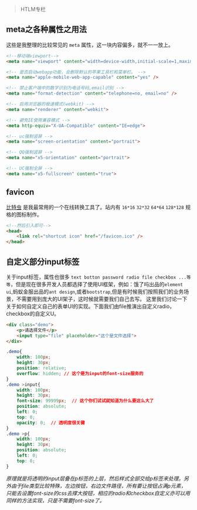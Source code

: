 > HTLM专栏

## meta之各种属性之用法

这些是我整理的比较常见的 `meta` 属性，这一块内容偏多，就不一一放上。
```html
<!--移动端viewport-->
<meta name="viewport" content="width=device-width,initial-scale=1,maximum-scale=1,minimum-scale=1,user-scalable=no" />

<!-- 是否启动webapp功能，会删除默认的苹果工具栏和菜单栏。 -->
<meta name="apple-mobile-web-app-capable" content="yes" />

<!-- 禁止客户端中的数字识别为电话号码,email识别 -->
<meta name="format-detection" content="telephone=no, email=no" />

<!-- 启用浏览器的极速模式(webkit) -->
<meta name="renderer" content="webkit">

<!-- 避免IE使用兼容模式 -->
<meta http-equiv="X-UA-Compatible" content="IE=edge">

<!-- uc强制竖屏 -->
<meta name="screen-orientation" content="portrait">

<!-- QQ强制竖屏 -->
<meta name="x5-orientation" content="portrait">

<!-- UC强制全屏 -->
<meta name="x5-fullscreen" content="true">
```

## favicon

[比特虫](http://www.bitbug.net/) 是我最常用的一个在线转换工具了。站内有 `16*16` `32*32` `64*64` `128*128` 规格的图标制作。
```html
<!--然后引入即可-->
<head>
    <link rel="shortcut icon" href="/favicon.ico" />
</head>
```

## 自定义部分input标签

关于input标签，属性也很多 `text botton password radio file checkbox ...等等`，但是现在很多开发人员都选择了使用UI框架，例如：饿了吗出品的`element ui`,蚂蚁金服出品的`ant design`,或者`bootstrap`,但是有时候我们按照我们的业务场景，不需要用到庞大的UI架子，这时候就需要我们自己去写。
这里我们讨论一下关于如何自定义自己的表单UI的实现。下面我们由file推演出自定义radio，checkbox的自定义U。

```html
<div class="demo">
    <p>请选择文件</p>
    <input type="file" placeholder="这个是文件选择">
</div>
```

```css
.demo{
    width: 100px;
    height: 30px;
    position: relative;
    overflow: hidden; // 这个是为input的font-size服务的
}
.demo >input{
    width: 100px;
    height: 30px;
    font-size: 99999px;  // 这个你们试试就知道为什么要这么大了
    position: absolute;
    left: 0;
    top: 0;
    opacity: 0;  // 透明度很关键
}
.demo >p{
    width: 100px;
    height: 30px;
    position: absolute;
    left: 0;
    top: 0;
}
```
*原理就是将透明的input层叠在p标签的上层，然后样式全部交给p标签来处理。另外由于file类型比较特殊，左边按钮，右边文件路径，所有要让按钮占满p元素，只能去设置font-size的css去撑大按钮，相应的radio和checkbox自定义亦可以用同样的方法实现，只是不需要font-size了。*





